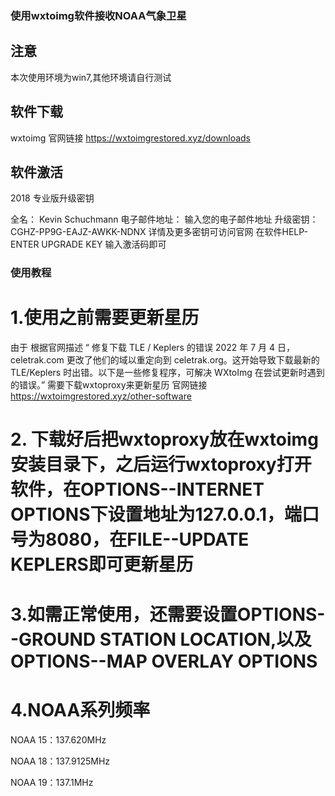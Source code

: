 ### 使用wxtoimg软件接收NOAA气象卫星
## 注意
本次使用环境为win7,其他环境请自行测试
## 软件下载
wxtoimg  官网链接 https://wxtoimgrestored.xyz/downloads
## 软件激活
2018 专业版升级密钥

全名： Kevin Schuchmann
电子邮件地址： 输入您的电子邮件地址
升级密钥： CGHZ-PP9G-EAJZ-AWKK-NDNX
详情及更多密钥可访问官网
在软件HELP-ENTER UPGRADE KEY 输入激活码即可
### 使用教程
# 1.使用之前需要更新星历
 由于 根据官网描述 “ 修复下载 TLE / Keplers 的错误
2022 年 7 月 4 日，celetrak.com 更改了他们的域以重定向到 celetrak.org。这开始导致下载最新的 TLE/Keplers 时出错。以下是一些修复程序，可解决 WXtoImg 在尝试更新时遇到的错误。”
 需要下载wxtoproxy来更新星历
 官网链接  https://wxtoimgrestored.xyz/other-software
# 2. 下载好后把wxtoproxy放在wxtoimg安装目录下，之后运行wxtoproxy打开软件，在OPTIONS--INTERNET OPTIONS下设置地址为127.0.0.1，端口号为8080，在FILE--UPDATE KEPLERS即可更新星历
# 3.如需正常使用，还需要设置OPTIONS--GROUND STATION LOCATION,以及OPTIONS--MAP OVERLAY OPTIONS
# 4.NOAA系列频率
NOAA 15：137.620MHz

NOAA 18：137.9125MHz

NOAA 19：137.1MHz


